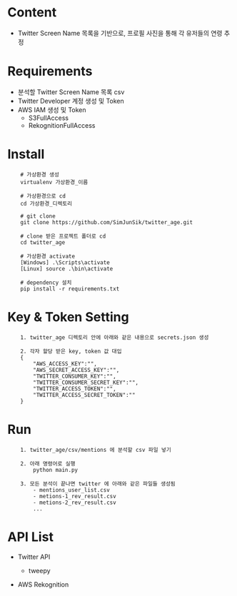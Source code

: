 # Content

- Twitter Screen Name 목록을 기반으로, 프로필 사진을 통해 각 유저들의 연령 추정

# Requirements

- 분석할 Twitter Screen Name 목록 csv
- Twitter Developer 계정 생성 및 Token
- AWS IAM 생성 및 Token
  - S3FullAccess
  - RekognitionFullAccess

# Install

```
    # 가상환경 생성
    virtualenv 가상환경_이름

    # 가상환경으로 cd
    cd 가상환경_디렉토리

    # git clone
    git clone https://github.com/SimJunSik/twitter_age.git

    # clone 받은 프로젝트 폴더로 cd
    cd twitter_age

    # 가상환경 activate
    [Windows] .\Scripts\activate
    [Linux] source .\bin\activate

    # dependency 설치
    pip install -r requirements.txt
```

# Key & Token Setting

```
    1. twitter_age 디렉토리 안에 아래와 같은 내용으로 secrets.json 생성

    2. 각자 할당 받은 key, token 값 대입
    {
        "AWS_ACCESS_KEY":"",
        "AWS_SECRET_ACCESS_KEY":"",
        "TWITTER_CONSUMER_KEY":"",
        "TWITTER_CONSUMER_SECRET_KEY":"",
        "TWITTER_ACCESS_TOKEN":"",
        "TWITTER_ACCESS_SECRET_TOKEN":""
    }
```

# Run

```
    1. twitter_age/csv/mentions 에 분석할 csv 파일 넣기

    2. 아래 명령어로 실행
        python main.py

    3. 모든 분석이 끝나면 twitter 에 아래와 같은 파일들 생성됨
        - mentions_user_list.csv
        - metions-1_rev_result.csv
        - metions-2_rev_result.csv
        ...
```

# API List

- Twitter API

  - tweepy

- AWS Rekognition

